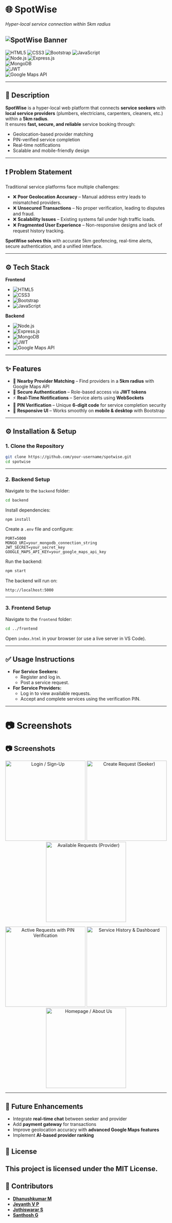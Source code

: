 # 🌐 SpotWise  
*Hyper-local service connection within 5km radius*  

![SpotWise Banner](https://img.shields.io/badge/SpotWise-Live-leafgreen?style=for-the-badge&logo=vercel&logoColor=blue)   
---
![HTML5](https://img.shields.io/badge/HTML5-Frontend-yellow?style=for-the-badge&logo=html5&logoColor=orange)   ![CSS3](https://img.shields.io/badge/CSS3-Frontend-yellow?style=for-the-badge&logo=css3&logoColor=blue)  ![Bootstrap](https://img.shields.io/badge/Bootstrap-5-blueviolet?style=for-the-badge&logo=bootstrap&logoColor=violet) ![JavaScript](https://img.shields.io/badge/JavaScript-ES6+-yellow?style=for-the-badge&logo=javascript&logoColor=yellow)    
![Node.js](https://img.shields.io/badge/Node.js-Backend-339933?style=for-the-badge&logo=node.js&logoColor=green)  ![Express.js](https://img.shields.io/badge/Express.js-Backend-green?style=for-the-badge&logo=express&logoColor=green)  
![MongoDB](https://img.shields.io/badge/MongoDB-Database-47A248?style=for-the-badge&logo=mongodb&logoColor=green)  
![JWT](https://img.shields.io/badge/JWT-Authentication-blueviolet?style=for-the-badge&logo=jsonwebtokens&logoColor=pink)  
![Google Maps API](https://img.shields.io/badge/Google%20Maps%20API-Geolocation-red?style=for-the-badge&logo=googlemaps&logoColor=blue)  

---

## 📖 Description  
**SpotWise** is a hyper-local web platform that connects **service seekers** with **local service providers** (plumbers, electricians, carpenters, cleaners, etc.) within a **5km radius**.  
It ensures **fast, secure, and reliable** service booking through:  
- Geolocation-based provider matching  
- PIN-verified service completion  
- Real-time notifications  
- Scalable and mobile-friendly design  

---

## ❗ Problem Statement  
Traditional service platforms face multiple challenges:  
- ❌ **Poor Geolocation Accuracy** – Manual address entry leads to mismatched providers.  
- ❌ **Unsecured Transactions** – No proper verification, leading to disputes and fraud.  
- ❌ **Scalability Issues** – Existing systems fail under high traffic loads.  
- ❌ **Fragmented User Experience** – Non-responsive designs and lack of request history tracking.  

**SpotWise solves this** with accurate 5km geofencing, real-time alerts, secure authentication, and a unified interface.  

---

## ⚙️ Tech Stack  

**Frontend**  
- ![HTML5](https://img.shields.io/badge/HTML5-Frontend-white?style=for-the-badge&logo=html5&logoColor=orange)  
- ![CSS3](https://img.shields.io/badge/CSS3-Frontend-white?style=for-the-badge&logo=css3&logoColor=blue)  
- ![Bootstrap](https://img.shields.io/badge/Bootstrap-5-blueviolet?style=for-the-badge&logo=bootstrap&logoColor=violet)  
- ![JavaScript](https://img.shields.io/badge/JavaScript-ES6+-yellow?style=for-the-badge&logo=javascript&logoColor=yellow)  

**Backend**  
- ![Node.js](https://img.shields.io/badge/Node.js-Backend-339933?style=for-the-badge&logo=node.js&logoColor=green)  
- ![Express.js](https://img.shields.io/badge/Express.js-Backend-green?style=for-the-badge&logo=express&logoColor=green)  
- ![MongoDB](https://img.shields.io/badge/MongoDB-Database-47A248?style=for-the-badge&logo=mongodb&logoColor=green)  
- ![JWT](https://img.shields.io/badge/JWT-Authentication-blueviolet?style=for-the-badge&logo=jsonwebtokens&logoColor=pink)  
- ![Google Maps API](https://img.shields.io/badge/Google%20Maps%20API-Geolocation-red?style=for-the-badge&logo=googlemaps&logoColor=blue)  

---

## ✨ Features  
- 📍 **Nearby Provider Matching** – Find providers in a **5km radius** with Google Maps API  
- 🔐 **Secure Authentication** – Role-based access via **JWT tokens**  
- ⚡ **Real-Time Notifications** – Service alerts using **WebSockets**  
- 🔑 **PIN Verification** – Unique **6-digit code** for service completion security  
- 📱 **Responsive UI** – Works smoothly on **mobile & desktop** with Bootstrap  

---

## ⚙️ Installation & Setup  

### **1. Clone the Repository**  
```bash
git clone https://github.com/your-username/spotwise.git
cd spotwise
```

---

### **2. Backend Setup**  
Navigate to the `backend` folder:  
```bash
cd backend
```
Install dependencies:  
```bash
npm install
```
Create a `.env` file and configure:  
```
PORT=5000
MONGO_URI=your_mongodb_connection_string
JWT_SECRET=your_secret_key
GOOGLE_MAPS_API_KEY=your_google_maps_api_key
```
Run the backend:  
```bash
npm start
```
The backend will run on:  
```
http://localhost:5000
```

---

### **3. Frontend Setup**  
Navigate to the `frontend` folder:  
```bash
cd ../frontend
```
Open `index.html` in your browser (or use a live server in VS Code).  

---

## ✅ Usage Instructions  
- **For Service Seekers:**  
  - Register and log in.  
  - Post a service request.  
- **For Service Providers:**  
  - Log in to view available requests.  
  - Accept and complete services using the verification PIN.  

---
# 📷 Screenshots

## 📷 Screenshots  

<p align="center">
  <img src="./screenshots/login-signup.png" alt="Login / Sign-Up" width="250" />
  <img src="./screenshots/create-request.png" alt="Create Request (Seeker)" width="250" />
  <img src="./screenshots/available-requests.png" alt="Available Requests (Provider)" width="250" />
</p>

<p align="center">
  <img src="./screenshots/active-requests.png" alt="Active Requests with PIN Verification" width="250" />
  <img src="./screenshots/service-history.png" alt="Service History & Dashboard" width="250" />
  <img src="./screenshots/homepage.png" alt="Homepage / About Us" width="250" />
</p>

---

## 🚀 Future Enhancements  
- Integrate **real-time chat** between seeker and provider  
- Add **payment gateway** for transactions  
- Improve geolocation accuracy with **advanced Google Maps features**  
- Implement **AI-based provider ranking**  

## 📜 License  

This project is licensed under the **MIT License**.  
---

## 👥 Contributors  

- **[Dhanushkumar M](https://github.com/dhanushkumarms)**  
- **[Jeyanth V P](https://github.com/Jeyanth2005)**  
- **[Jothiswarar S](https://github.com/jothiswarar)**  
- **[Santhosh G](https://github.com/ITZsanthosh369)**  

